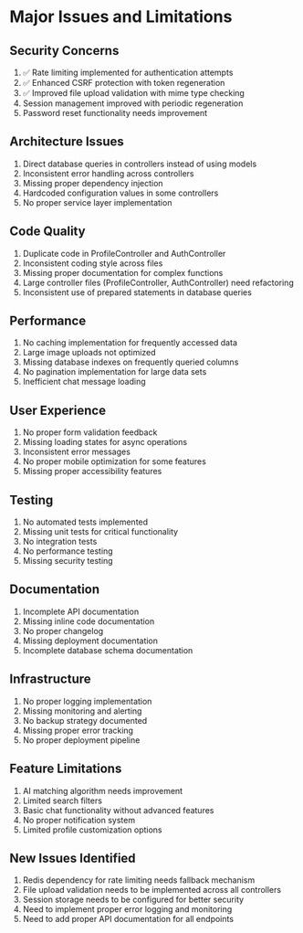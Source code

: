 # Major Issues and Limitations

## Security Concerns
1. ✅ Rate limiting implemented for authentication attempts
2. ✅ Enhanced CSRF protection with token regeneration
3. ✅ Improved file upload validation with mime type checking
4. Session management improved with periodic regeneration
5. Password reset functionality needs improvement

## Architecture Issues
1. Direct database queries in controllers instead of using models
2. Inconsistent error handling across controllers
3. Missing proper dependency injection
4. Hardcoded configuration values in some controllers
5. No proper service layer implementation

## Code Quality
1. Duplicate code in ProfileController and AuthController
2. Inconsistent coding style across files
3. Missing proper documentation for complex functions
4. Large controller files (ProfileController, AuthController) need refactoring
5. Inconsistent use of prepared statements in database queries

## Performance
1. No caching implementation for frequently accessed data
2. Large image uploads not optimized
3. Missing database indexes on frequently queried columns
4. No pagination implementation for large data sets
5. Inefficient chat message loading

## User Experience
1. No proper form validation feedback
2. Missing loading states for async operations
3. Inconsistent error messages
4. No proper mobile optimization for some features
5. Missing proper accessibility features

## Testing
1. No automated tests implemented
2. Missing unit tests for critical functionality
3. No integration tests
4. No performance testing
5. Missing security testing

## Documentation
1. Incomplete API documentation
2. Missing inline code documentation
3. No proper changelog
4. Missing deployment documentation
5. Incomplete database schema documentation

## Infrastructure
1. No proper logging implementation
2. Missing monitoring and alerting
3. No backup strategy documented
4. Missing proper error tracking
5. No proper deployment pipeline

## Feature Limitations
1. AI matching algorithm needs improvement
2. Limited search filters
3. Basic chat functionality without advanced features
4. No proper notification system
5. Limited profile customization options

## New Issues Identified
1. Redis dependency for rate limiting needs fallback mechanism
2. File upload validation needs to be implemented across all controllers
3. Session storage needs to be configured for better security
4. Need to implement proper error logging and monitoring
5. Need to add proper API documentation for all endpoints 